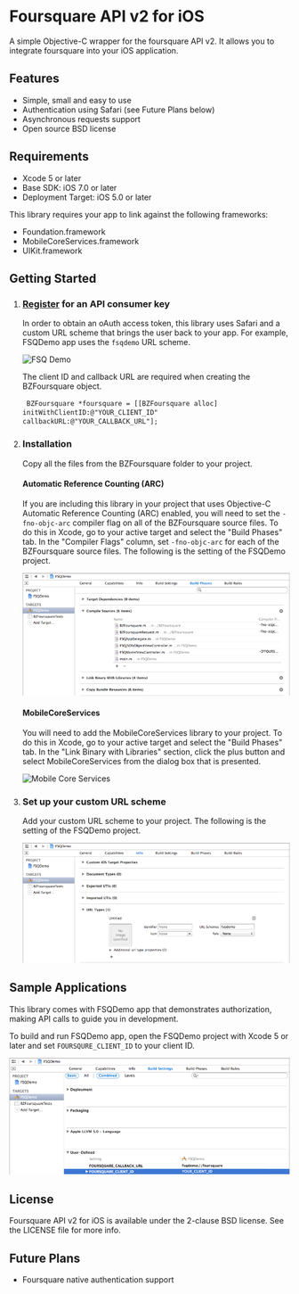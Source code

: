 # Foursquare API v2 for iOS

A simple Objective-C wrapper for the foursquare API v2. It allows you to integrate foursquare into your iOS application.

## Features

* Simple, small and easy to use
* Authentication using Safari (see Future Plans below)
* Asynchronous requests support
* Open source BSD license

## Requirements

* Xcode 5 or later
* Base SDK: iOS 7.0 or later
* Deployment Target: iOS 5.0 or later

This library requires your app to link against the following frameworks:

* Foundation.framework
* MobileCoreServices.framework
* UIKit.framework

## Getting Started

1. ### [Register](https://foursquare.com/oauth/) for an API consumer key

	In order to obtain an oAuth access token, this library uses Safari and a custom URL scheme that brings the user back to your app. For example, FSQDemo app uses the `fsqdemo` URL scheme.

	![FSQ Demo](https://github.com/baztokyo/foursquare-ios-api/raw/master/images/fsq_demo.png "FSQ Demo")

	The client ID and callback URL are required when creating the BZFoursquare object.

		BZFoursquare *foursquare = [[BZFoursquare alloc] initWithClientID:@"YOUR_CLIENT_ID" callbackURL:@"YOUR_CALLBACK_URL"];

2. ### Installation

	Copy all the files from the BZFoursquare folder to your project.

	#### Automatic Reference Counting (ARC)

	If you are including this library in your project that uses Objective-C Automatic Reference Counting (ARC) enabled, you will need to set the `-fno-objc-arc` compiler flag on all of the BZFoursquare source files. To do this in Xcode, go to your active target and select the "Build Phases" tab. In the "Compiler Flags" column, set `-fno-objc-arc` for each of the BZFoursquare source files. The following is the setting of the FSQDemo project.

	![Compile Sources](https://github.com/baztokyo/foursquare-ios-api/raw/master/images/compile_sources.png "Compile Sources")

	#### MobileCoreServices

	You will need to add the MobileCoreServices library to your project. To do this in Xcode, go to your active target and select the "Build Phases" tab. In the "Link Binary with Libraries" section, click the plus button and select MobileCoreServices from the dialog box that is presented.

	![Mobile Core Services](https://github.com/markdorison/foursquare-ios-api/raw/master/images/mobilecoreservices.png "Mobile Core Services")

3. ### Set up your custom URL scheme

	Add your custom URL scheme to your project. The following is the setting of the FSQDemo project.

	![URL Types](https://github.com/baztokyo/foursquare-ios-api/raw/master/images/url_types.png "URL Types")

## Sample Applications

This library comes with FSQDemo app that demonstrates authorization, making API calls to guide you in development.

To build and run FSQDemo app, open the FSQDemo project with Xcode 5 or later and set `FOURSQURE_CLIENT_ID` to your client ID.

![FOURSQURE\_CLIENT\_ID](https://github.com/baztokyo/foursquare-ios-api/raw/master/images/foursquare_client_id.png "FOURSQURE_CLIENT_ID")

## License

Foursquare API v2 for iOS is available under the 2-clause BSD license. See the LICENSE file for more info.

## Future Plans

* Foursquare native authentication support
